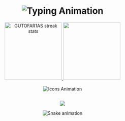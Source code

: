 <h1 align="center">
  <!-- Animação de Terminal -->
  <img src="https://readme-typing-svg.demolab.com?font=Fira+Code&weight=500&size=22&duration=4000&pause=500&center=true&vCenter=true&width=500&lines=Bem-vindo(a)!;Desenvolvedor+Full-Stack;Amante+de+Tecnologia;Explorador+do+Mundo+Open+Source" alt="Typing Animation">
</h1>

<div align="center">
  <a href="https://github.com/GUTOFAR1AS">
    <!-- Gráfico de Commits -->
    <img height="180em" src="http://github-readme-streak-stats.herokuapp.com?user=GUTOFAR1AS&theme=dark&background=000000&date_format=M%20j%5B%2C%20Y%5D&border=DD2727" alt="GUTOFAR1AS streak stats"/>
  </a>
  
  <a href="https://github.com/GUTOFAR1AS">
    <img height="180em" src="https://github-readme-stats.vercel.app/api/top-langs/?username=GUTOFAR1AS&layout=compact&langs_count=7&theme=dark"/>
  </a>
</div>

<div align="center"><br>
  <!-- Animação com Ícones de Linguagens Favoritas -->
  <img src="https://skillicons.dev/icons?i=js,ts,java,kotlin,spring,flutter,angular,docker,maven,dart&theme=dark&perline=5" alt="Icons Animation"/>
</div>

##

<div align="center">
  <a href="https://www.linkedin.com/in/gustavo-farias-a21274304/" target="_blank">
    <img src="https://img.shields.io/badge/-LinkedIn-%230077B5?style=for-the-badge&logo=linkedin&logoColor=white" target="_blank">
  </a>
</div>

<div align="center">
  
  ![Snake animation](https://github.com/danielbped/danielbped/blob/output/github-contribution-grid-snake.svg)
</div>

